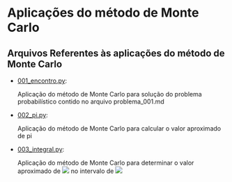 <html>
<body>
    <h1>
        Aplicações do método de Monte Carlo
    </h1>
    <h2>Arquivos Referentes às aplicações do método de Monte Carlo</h2>    
    <ul>
        <li>
            <a href="https://github.com/asalmeidarj/python/blob/master/monte_carlo_method/001_encontro.py">001_encontro.py</a>:
            <p>
                Aplicação do método de Monte Carlo para solução do problema probabilístico contido no arquivo problema_001.md
            </p>
        </li>
        <li>
            <a href="https://github.com/asalmeidarj/python/blob/master/monte_carlo_method/002_pi.py">002_pi.py</a>:
            <p>
                Aplicação do método de Monte Carlo para calcular o valor aproximado de pi
            </p>
        </li>
        <li>
            <a href="https://github.com/asalmeidarj/python/blob/master/monte_carlo_method/003_integral.py">003_integral.py</a>:
            <p>
                Aplicação do método de Monte Carlo para determinar o valor aproximado de 
                <img src="http://latex.codecogs.com/svg.latex?\int_{0}^{2\pi} sin(x) \,dx" border="0"/> no intervalo de 
                <img src="http://latex.codecogs.com/svg.latex?[0, 2\pi]" border="0"/>
            </p>
        </li>
    </ul>
</body>
</html>

